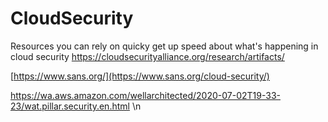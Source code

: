 # CloudSecurity
Resources you can rely on quicky get up speed about what's happening in cloud security
https://cloudsecurityalliance.org/research/artifacts/ 

[https://www.sans.org/](https://www.sans.org/cloud-security/) 

https://wa.aws.amazon.com/wellarchitected/2020-07-02T19-33-23/wat.pillar.security.en.html \n
